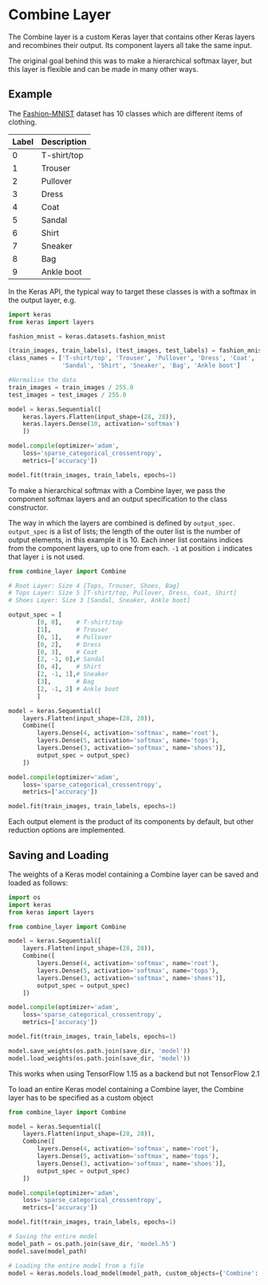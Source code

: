 # Combine Layer

The Combine layer is a custom Keras layer that contains other Keras layers and recombines their output. Its component layers all take the same input.

The original goal behind this was to make a hierarchical softmax layer, but this layer is flexible and can be made in many other ways.

## Example

The [Fashion-MNIST](https://github.com/zalandoresearch/fashion-mnist) dataset has 10 classes which are different items of clothing.

| Label | Description |
| --- | --- |
| 0 | T-shirt/top |
| 1 | Trouser |
| 2 | Pullover |
| 3 | Dress |
| 4 | Coat |
| 5 | Sandal |
| 6 | Shirt |
| 7 | Sneaker |
| 8 | Bag |
| 9 | Ankle boot |

In the Keras API, the typical way to target these classes is with a softmax in the output layer, e.g.
```python
import keras
from keras import layers

fashion_mnist = keras.datasets.fashion_mnist

(train_images, train_labels), (test_images, test_labels) = fashion_mnist.load_data()
class_names = ['T-shirt/top', 'Trouser', 'Pullover', 'Dress', 'Coat', 
               'Sandal', 'Shirt', 'Sneaker', 'Bag', 'Ankle boot']

#Normalise the data
train_images = train_images / 255.0
test_images = test_images / 255.0

model = keras.Sequential([
    keras.layers.Flatten(input_shape=(28, 28)),
    keras.layers.Dense(10, activation='softmax')
    ])

model.compile(optimizer='adam', 
	loss='sparse_categorical_crossentropy',
	metrics=['accuracy'])

model.fit(train_images, train_labels, epochs=1)
```

To make a hierarchical softmax with a Combine layer, we pass the component softmax layers and an output specification to the class constructor.

The way in which the layers are combined is defined by `output_spec`. `output_spec` is a list of lists; the length of the outer list is the number of output elements, in this example it is 10. Each inner list contains indices from the component layers, up to one from each. `-1` at position `i` indicates that layer `i` is not used.
```python
from combine_layer import Combine

# Root Layer: Size 4 [Tops, Trouser, Shoes, Bag]
# Tops Layer: Size 5 [T-shirt/top, Pullover, Dress, Coat, Shirt]
# Shoes Layer: Size 3 [Sandal, Sneaker, Ankle boot]

output_spec = [
        [0, 0],    # T-shirt/top
        [1],       # Trouser
        [0, 1],    # Pullover
        [0, 2],    # Dress
        [0, 3],    # Coat
        [2, -1, 0],# Sandal
        [0, 4],    # Shirt
        [2, -1, 1],# Sneaker
        [3],       # Bag
        [2, -1, 2] # Ankle boot
        ]

model = keras.Sequential([
    layers.Flatten(input_shape=(28, 28)),
    Combine([
        layers.Dense(4, activation='softmax', name='root'),
        layers.Dense(5, activation='softmax', name='tops'),
        layers.Dense(3, activation='softmax', name='shoes')],
        output_spec = output_spec)
    ])

model.compile(optimizer='adam', 
	loss='sparse_categorical_crossentropy',
	metrics=['accuracy'])

model.fit(train_images, train_labels, epochs=1)
```

Each output element is the product of its components by default, but other reduction options are implemented.

## Saving and Loading

The weights of a Keras model containing a Combine layer can be saved and loaded as follows:
```python
import os
import keras
from keras import layers

from combine_layer import Combine

model = keras.Sequential([
    layers.Flatten(input_shape=(28, 28)),
    Combine([
        layers.Dense(4, activation='softmax', name='root'),
        layers.Dense(5, activation='softmax', name='tops'),
        layers.Dense(3, activation='softmax', name='shoes')],
        output_spec = output_spec)
    ])

model.compile(optimizer='adam', 
	loss='sparse_categorical_crossentropy',
	metrics=['accuracy'])

model.fit(train_images, train_labels, epochs=1)

model.save_weights(os.path.join(save_dir, 'model'))
model.load_weights(os.path.join(save_dir, 'model'))
```
This works when using TensorFlow 1.15 as a backend but not TensorFlow 2.1

To load an entire Keras model containing a Combine layer, the Combine layer has to be specified as a custom object

```python
from combine_layer import Combine

model = keras.Sequential([
    layers.Flatten(input_shape=(28, 28)),
    Combine([
        layers.Dense(4, activation='softmax', name='root'),
        layers.Dense(5, activation='softmax', name='tops'),
        layers.Dense(3, activation='softmax', name='shoes')],
        output_spec = output_spec)
    ])

model.compile(optimizer='adam', 
	loss='sparse_categorical_crossentropy',
	metrics=['accuracy'])

model.fit(train_images, train_labels, epochs=1)

# Saving the entire model
model_path = os.path.join(save_dir, 'model.h5')
model.save(model_path)

# Loading the entire model from a file
model = keras.models.load_model(model_path, custom_objects={'Combine': Combine})
```

